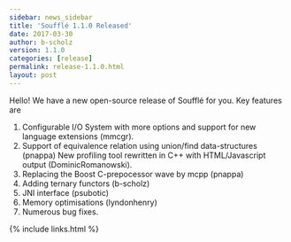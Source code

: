 ```yaml
---
sidebar: news_sidebar
title: 'Soufflé 1.1.0 Released'
date: 2017-03-30
author: b-scholz
version: 1.1.0
categories: [release]
permalink: release-1.1.0.html
layout: post
---
```

Hello! We have a new open-source release of Soufflé for you. Key features are

1. Configurable I/O System with more options and support for new language
extensions (mmcgr).
2. Support of equivalence relation using union/find data-structures (pnappa)
New profiling tool rewritten in C++ with HTML/Javascript output
(DominicRomanowski).
3. Replacing the Boost C-prepocessor wave by mcpp (pnappa)
4. Adding ternary functors (b-scholz)
5. JNI interface (psubotic)
6. Memory optimisations (lyndonhenry)
7. Numerous bug fixes.

{% include links.html %}
